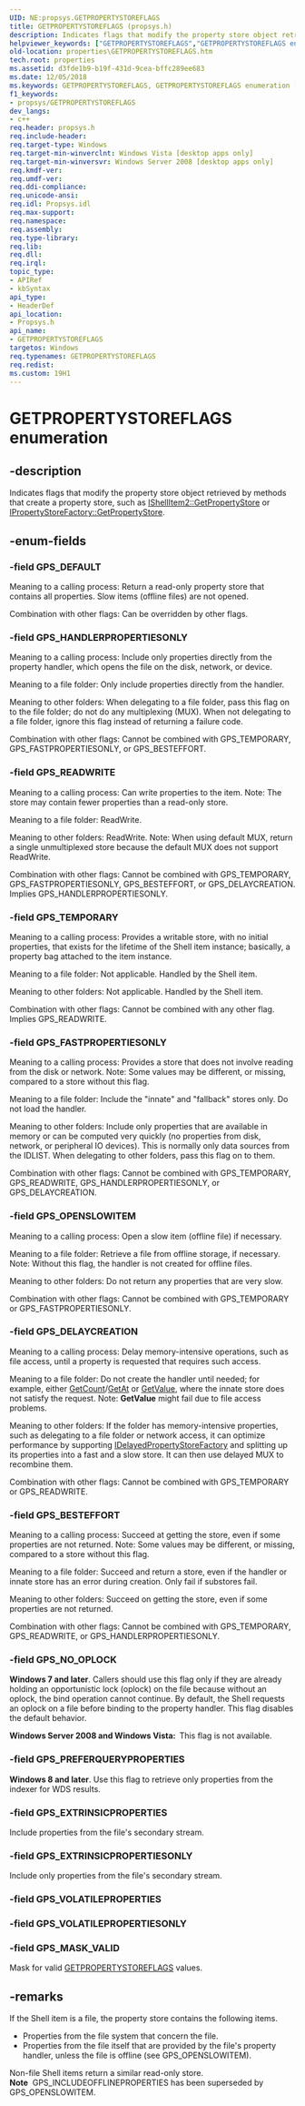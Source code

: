```yaml
---
UID: NE:propsys.GETPROPERTYSTOREFLAGS
title: GETPROPERTYSTOREFLAGS (propsys.h)
description: Indicates flags that modify the property store object retrieved by methods that create a property store, such as IShellItem2::GetPropertyStore or IPropertyStoreFactory::GetPropertyStore.
helpviewer_keywords: ["GETPROPERTYSTOREFLAGS","GETPROPERTYSTOREFLAGS enumeration [Windows Properties]","GPS_BESTEFFORT","GPS_DEFAULT","GPS_DELAYCREATION","GPS_EXTRINSICPROPERTIES","GPS_EXTRINSICPROPERTIESONLY","GPS_FASTPROPERTIESONLY","GPS_HANDLERPROPERTIESONLY","GPS_MASK_VALID","GPS_NO_OPLOCK","GPS_OPENSLOWITEM","GPS_PREFERQUERYPROPERTIES","GPS_READWRITE","GPS_TEMPORARY","_shell_GETPROPERTYSTOREFLAGS","properties.GETPROPERTYSTOREFLAGS","propsys/GETPROPERTYSTOREFLAGS","propsys/GPS_BESTEFFORT","propsys/GPS_DEFAULT","propsys/GPS_DELAYCREATION","propsys/GPS_EXTRINSICPROPERTIES","propsys/GPS_EXTRINSICPROPERTIESONLY","propsys/GPS_FASTPROPERTIESONLY","propsys/GPS_HANDLERPROPERTIESONLY","propsys/GPS_MASK_VALID","propsys/GPS_NO_OPLOCK","propsys/GPS_OPENSLOWITEM","propsys/GPS_PREFERQUERYPROPERTIES","propsys/GPS_READWRITE","propsys/GPS_TEMPORARY","shell.GETPROPERTYSTOREFLAGS"]
old-location: properties\GETPROPERTYSTOREFLAGS.htm
tech.root: properties
ms.assetid: d3fde1b9-b19f-431d-9cea-bffc289ee683
ms.date: 12/05/2018
ms.keywords: GETPROPERTYSTOREFLAGS, GETPROPERTYSTOREFLAGS enumeration [Windows Properties], GPS_BESTEFFORT, GPS_DEFAULT, GPS_DELAYCREATION, GPS_EXTRINSICPROPERTIES, GPS_EXTRINSICPROPERTIESONLY, GPS_FASTPROPERTIESONLY, GPS_HANDLERPROPERTIESONLY, GPS_MASK_VALID, GPS_NO_OPLOCK, GPS_OPENSLOWITEM, GPS_PREFERQUERYPROPERTIES, GPS_READWRITE, GPS_TEMPORARY, _shell_GETPROPERTYSTOREFLAGS, properties.GETPROPERTYSTOREFLAGS, propsys/GETPROPERTYSTOREFLAGS, propsys/GPS_BESTEFFORT, propsys/GPS_DEFAULT, propsys/GPS_DELAYCREATION, propsys/GPS_EXTRINSICPROPERTIES, propsys/GPS_EXTRINSICPROPERTIESONLY, propsys/GPS_FASTPROPERTIESONLY, propsys/GPS_HANDLERPROPERTIESONLY, propsys/GPS_MASK_VALID, propsys/GPS_NO_OPLOCK, propsys/GPS_OPENSLOWITEM, propsys/GPS_PREFERQUERYPROPERTIES, propsys/GPS_READWRITE, propsys/GPS_TEMPORARY, shell.GETPROPERTYSTOREFLAGS
f1_keywords:
- propsys/GETPROPERTYSTOREFLAGS
dev_langs:
- c++
req.header: propsys.h
req.include-header: 
req.target-type: Windows
req.target-min-winverclnt: Windows Vista [desktop apps only]
req.target-min-winversvr: Windows Server 2008 [desktop apps only]
req.kmdf-ver: 
req.umdf-ver: 
req.ddi-compliance: 
req.unicode-ansi: 
req.idl: Propsys.idl
req.max-support: 
req.namespace: 
req.assembly: 
req.type-library: 
req.lib: 
req.dll: 
req.irql: 
topic_type:
- APIRef
- kbSyntax
api_type:
- HeaderDef
api_location:
- Propsys.h
api_name:
- GETPROPERTYSTOREFLAGS
targetos: Windows
req.typenames: GETPROPERTYSTOREFLAGS
req.redist: 
ms.custom: 19H1
---
```


# GETPROPERTYSTOREFLAGS enumeration


## -description


Indicates flags that modify the property store object retrieved by methods that create a property store, such as <a href="https://docs.microsoft.com/windows/desktop/api/shobjidl_core/nf-shobjidl_core-ishellitem2-getpropertystore">IShellItem2::GetPropertyStore</a> or <a href="https://docs.microsoft.com/windows/desktop/api/propsys/nf-propsys-ipropertystorefactory-getpropertystore">IPropertyStoreFactory::GetPropertyStore</a>.


## -enum-fields




### -field GPS_DEFAULT

Meaning to a calling process: Return a read-only property store that contains all properties. Slow items (offline files) are not opened. 
			    
                

Combination with other flags: Can be overridden by other flags.


### -field GPS_HANDLERPROPERTIESONLY

Meaning to a calling process: Include only properties directly from the property handler, which opens the file on the disk, network, or device. 

			    

Meaning to a file folder: Only include properties directly from the handler.

Meaning to other folders: When delegating to a file folder, pass this flag on to the file folder; do not do any multiplexing (MUX). When not delegating to a file folder, ignore this flag instead of returning a failure code.

Combination with other flags: Cannot be combined with GPS_TEMPORARY, GPS_FASTPROPERTIESONLY, or GPS_BESTEFFORT.


### -field GPS_READWRITE

Meaning to a calling process: Can write properties to the item. Note: The store may contain fewer properties than a read-only store.
			
                

Meaning to a file folder: ReadWrite.

Meaning to other folders: ReadWrite. Note: When using default MUX, return a single unmultiplexed store because the default MUX does not support ReadWrite.

Combination with other flags: Cannot be combined with GPS_TEMPORARY, GPS_FASTPROPERTIESONLY, GPS_BESTEFFORT, or GPS_DELAYCREATION. Implies GPS_HANDLERPROPERTIESONLY.


### -field GPS_TEMPORARY

Meaning to a calling process: Provides a writable store, with no initial properties, that exists for the lifetime of the Shell item instance; basically, a property bag attached to the item instance.
			
                

Meaning to a file folder: Not applicable. Handled by the Shell item.

Meaning to other folders: Not applicable. Handled by the Shell item.

Combination with other flags: Cannot be combined with any other flag. Implies GPS_READWRITE.


### -field GPS_FASTPROPERTIESONLY

Meaning to a calling process: Provides a store that does not involve reading from the disk or network. Note: Some values may be different, or missing, compared to a store without this flag.
			
                

Meaning to a file folder: Include the "innate" and "fallback" stores only. Do not load the handler.

Meaning to other folders: Include only properties that are available in memory or can be computed very quickly (no properties from disk, network, or peripheral IO devices). This is normally only data sources from the IDLIST. When delegating to other folders, pass this flag on to them.

Combination with other flags: Cannot be combined with GPS_TEMPORARY, GPS_READWRITE, GPS_HANDLERPROPERTIESONLY, or GPS_DELAYCREATION.


### -field GPS_OPENSLOWITEM

Meaning to a calling process: Open a slow item (offline file) if necessary.
			    
                

Meaning to a file folder: Retrieve a file from offline storage, if necessary. Note: Without this flag, the handler is not created for offline files.

Meaning to other folders: Do not return any properties that are very slow.

Combination with other flags: Cannot be combined with GPS_TEMPORARY or GPS_FASTPROPERTIESONLY.


### -field GPS_DELAYCREATION

Meaning to a calling process: Delay memory-intensive operations, such as file access, until a property is requested that requires such access.
			    
                

Meaning to a file folder: Do not create the handler until needed; for example, either <a href="https://docs.microsoft.com/windows/desktop/api/gdipluspath/nf-gdipluspath-graphicspathiterator-getcount">GetCount</a>/<a href="https://docs.microsoft.com/windows/desktop/api/xpsobjectmodel/nf-xpsobjectmodel-ixpsomcolorprofileresourcecollection-getat">GetAt</a> or <a href="https://docs.microsoft.com/windows/desktop/api/gdipluscolor/nf-gdipluscolor-color-getvalue">GetValue</a>, where the innate store does not satisfy the request. Note: <b>GetValue</b> might fail due to file access problems.

Meaning to other folders: If the folder has memory-intensive properties, such as delegating to a file folder or network access, it can optimize performance by supporting <a href="https://docs.microsoft.com/windows/desktop/api/propsys/nn-propsys-idelayedpropertystorefactory">IDelayedPropertyStoreFactory</a> and splitting up its properties into a fast and a slow store. It can then use delayed MUX to recombine them.

Combination with other flags: Cannot be combined with GPS_TEMPORARY or GPS_READWRITE.


### -field GPS_BESTEFFORT

Meaning to a calling process: Succeed at getting the store, even if some properties are not returned. Note: Some values may be different, or missing, compared to a store without this flag.
			    
                

Meaning to a file folder: Succeed and return a store, even if the handler or innate store has an error during creation. Only fail if substores fail.

Meaning to other folders: Succeed on getting the store, even if some properties are not returned.

Combination with other flags: Cannot be combined with GPS_TEMPORARY, GPS_READWRITE, or GPS_HANDLERPROPERTIESONLY.


### -field GPS_NO_OPLOCK

<b>Windows 7 and later</b>. Callers should use this flag only if they are already holding an opportunistic lock (oplock) on the file because without an oplock, the bind operation cannot continue. By default, the Shell requests an oplock on a file before binding to the property handler. This flag disables the default behavior. 

<b>Windows Server 2008 and Windows Vista:  </b>This flag is not available.


### -field GPS_PREFERQUERYPROPERTIES

<b>Windows 8 and later</b>. Use this flag to retrieve only properties from the indexer for WDS results.


### -field GPS_EXTRINSICPROPERTIES

Include properties from the file's secondary stream.


### -field GPS_EXTRINSICPROPERTIESONLY

Include only properties from the file's secondary stream.


### -field GPS_VOLATILEPROPERTIES


### -field GPS_VOLATILEPROPERTIESONLY


### -field GPS_MASK_VALID

Mask for valid <a href="https://docs.microsoft.com/windows/desktop/api/propsys/ne-propsys-getpropertystoreflags">GETPROPERTYSTOREFLAGS</a> values.


## -remarks



If the Shell item is a file, the property store contains the following items. 
                
                

<ul>
<li>Properties from the file system that concern the file.</li>
<li>Properties from the file itself that are provided by the file's property handler, unless the file is offline (see GPS_OPENSLOWITEM).</li>
</ul>
Non-file Shell items return a similar read-only store.

<div class="alert"><b>Note</b>  GPS_INCLUDEOFFLINEPROPERTIES has been superseded by GPS_OPENSLOWITEM.</div>
<div> </div>


